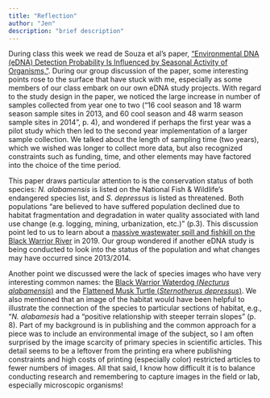 ```yaml
---
title: "Reflection"
author: "Jen" 
description: "brief description"
---
```


During class this week we read de Souza et al’s paper, [“Environmental DNA (eDNA) Detection Probability Is Influenced by Seasonal Activity of Organisms,”](https://doi.org/10.1371/journal.pone.0165273). During our group discussion of the paper, some interesting points rose to the surface that have stuck with me, especially as some members of our class embark on our own eDNA study projects. With regard to the study design in the paper, we noticed the large increase in number of samples collected from year one to two (“16 cool season and 18 warm season sample sites in 2013, and 60 cool season and 48 warm season sample sites in 2014”, p. 4), and wondered if perhaps the first year was a pilot study which then led to the second year implementation of a larger sample collection. We talked about the length of sampling time (two years), which we wished was longer to collect more data, but also recognized constraints such as funding, time, and other elements may have factored into the choice of the time period. 

This paper draws particular attention to is the conservation status of both species: *N. alabamensis* is listed on the National Fish & Wildlife’s endangered species list, and *S. depressus* is listed as threatened. Both populations “are believed to have suffered population declined due to habitat fragmentation and degradation in water quality associated with land use change (e.g. logging, mining, urbanization, etc.)” (p.3). This discussion point led to us to learn about a [massive wastewater spill and fishkill on the Black Warrior River](https://abc3340.com/news/local/estimated-175000-fish-killed-in-black-warrior-river-after-huge-wastewater-spill) in 2019. Our group wondered if another eDNA study is being conducted to look into the status of the population and what changes may have occurred since 2013/2014.

Another point we discussed were the lack of species images who have very interesting common names: the [Black Warrior Waterdog (*Necturus alabamensis*)](https://www.fws.gov/southeast/wildlife/amphibians/black-warrior-waterdog/) and the [Flattened Musk Turtle (*Sternotherus depressus*)](https://ecos.fws.gov/ecp/species/6961). We also mentioned that an image of the habitat would have been helpful to illustrate the connection of the species to particular sections of habitat, e.g., “*N. alabamesis* had a “positive relationship with steeper terrain slopes” (p. 8). Part of my background is in publishing and the common approach for a piece was to include an environmental image of the subject, so I am often surprised by the image scarcity of primary species in scientific articles. This detail seems to be a leftover from the printing era where publishing constraints and high costs of printing (especially color) restricted articles to fewer numbers of images. All that said, I know how difficult it is to balance conducting research and remembering to capture images in the field or lab, especially microscopic organisms!